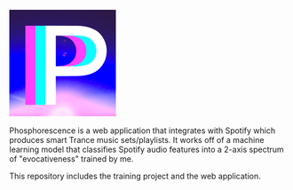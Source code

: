 ![Phosphorescence Logo](/web/static/apple-icon-precomposed.png?raw=true "Phosphorescence")

Phosphorescence is a web application that integrates with Spotify which produces smart Trance music sets/playlists. It works off of a machine learning model that classifies Spotify audio features into a 2-axis spectrum of "evocativeness" trained by me.

This repository includes the training project and the web application.
